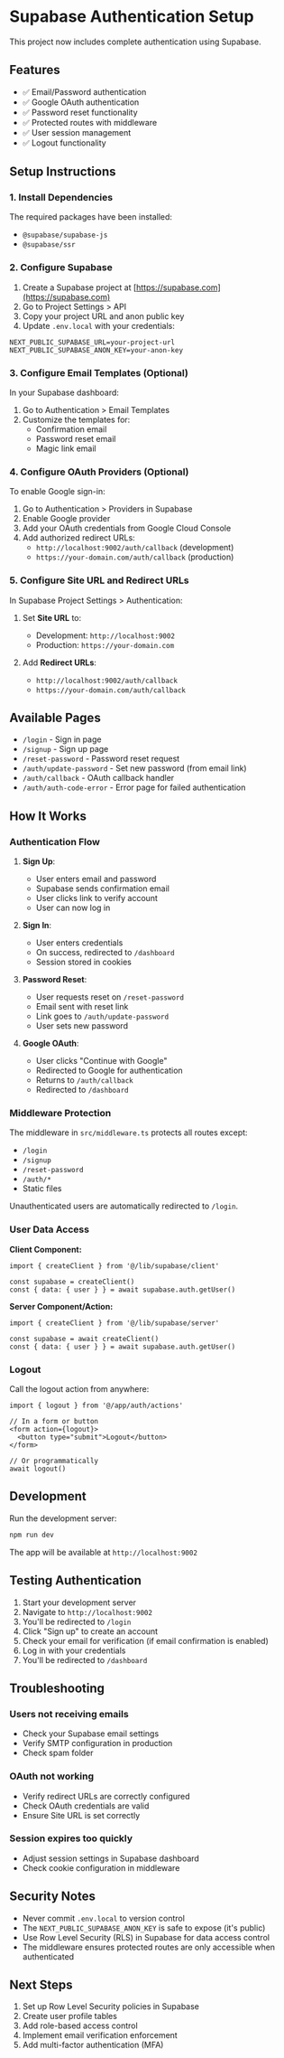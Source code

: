 # Supabase Authentication Setup

This project now includes complete authentication using Supabase.

## Features

- ✅ Email/Password authentication
- ✅ Google OAuth authentication
- ✅ Password reset functionality
- ✅ Protected routes with middleware
- ✅ User session management
- ✅ Logout functionality

## Setup Instructions

### 1. Install Dependencies

The required packages have been installed:
- `@supabase/supabase-js`
- `@supabase/ssr`

### 2. Configure Supabase

1. Create a Supabase project at [https://supabase.com](https://supabase.com)
2. Go to Project Settings > API
3. Copy your project URL and anon public key
4. Update `.env.local` with your credentials:

```env
NEXT_PUBLIC_SUPABASE_URL=your-project-url
NEXT_PUBLIC_SUPABASE_ANON_KEY=your-anon-key
```

### 3. Configure Email Templates (Optional)

In your Supabase dashboard:
1. Go to Authentication > Email Templates
2. Customize the templates for:
   - Confirmation email
   - Password reset email
   - Magic link email

### 4. Configure OAuth Providers (Optional)

To enable Google sign-in:

1. Go to Authentication > Providers in Supabase
2. Enable Google provider
3. Add your OAuth credentials from Google Cloud Console
4. Add authorized redirect URLs:
   - `http://localhost:9002/auth/callback` (development)
   - `https://your-domain.com/auth/callback` (production)

### 5. Configure Site URL and Redirect URLs

In Supabase Project Settings > Authentication:

1. Set **Site URL** to:
   - Development: `http://localhost:9002`
   - Production: `https://your-domain.com`

2. Add **Redirect URLs**:
   - `http://localhost:9002/auth/callback`
   - `https://your-domain.com/auth/callback`

## Available Pages

- `/login` - Sign in page
- `/signup` - Sign up page
- `/reset-password` - Password reset request
- `/auth/update-password` - Set new password (from email link)
- `/auth/callback` - OAuth callback handler
- `/auth/auth-code-error` - Error page for failed authentication

## How It Works

### Authentication Flow

1. **Sign Up**:
   - User enters email and password
   - Supabase sends confirmation email
   - User clicks link to verify account
   - User can now log in

2. **Sign In**:
   - User enters credentials
   - On success, redirected to `/dashboard`
   - Session stored in cookies

3. **Password Reset**:
   - User requests reset on `/reset-password`
   - Email sent with reset link
   - Link goes to `/auth/update-password`
   - User sets new password

4. **Google OAuth**:
   - User clicks "Continue with Google"
   - Redirected to Google for authentication
   - Returns to `/auth/callback`
   - Redirected to `/dashboard`

### Middleware Protection

The middleware in `src/middleware.ts` protects all routes except:
- `/login`
- `/signup`
- `/reset-password`
- `/auth/*`
- Static files

Unauthenticated users are automatically redirected to `/login`.

### User Data Access

**Client Component:**
```tsx
import { createClient } from '@/lib/supabase/client'

const supabase = createClient()
const { data: { user } } = await supabase.auth.getUser()
```

**Server Component/Action:**
```tsx
import { createClient } from '@/lib/supabase/server'

const supabase = await createClient()
const { data: { user } } = await supabase.auth.getUser()
```

### Logout

Call the logout action from anywhere:
```tsx
import { logout } from '@/app/auth/actions'

// In a form or button
<form action={logout}>
  <button type="submit">Logout</button>
</form>

// Or programmatically
await logout()
```

## Development

Run the development server:
```bash
npm run dev
```

The app will be available at `http://localhost:9002`

## Testing Authentication

1. Start your development server
2. Navigate to `http://localhost:9002`
3. You'll be redirected to `/login`
4. Click "Sign up" to create an account
5. Check your email for verification (if email confirmation is enabled)
6. Log in with your credentials
7. You'll be redirected to `/dashboard`

## Troubleshooting

### Users not receiving emails
- Check your Supabase email settings
- Verify SMTP configuration in production
- Check spam folder

### OAuth not working
- Verify redirect URLs are correctly configured
- Check OAuth credentials are valid
- Ensure Site URL is set correctly

### Session expires too quickly
- Adjust session settings in Supabase dashboard
- Check cookie configuration in middleware

## Security Notes

- Never commit `.env.local` to version control
- The `NEXT_PUBLIC_SUPABASE_ANON_KEY` is safe to expose (it's public)
- Use Row Level Security (RLS) in Supabase for data access control
- The middleware ensures protected routes are only accessible when authenticated

## Next Steps

1. Set up Row Level Security policies in Supabase
2. Create user profile tables
3. Add role-based access control
4. Implement email verification enforcement
5. Add multi-factor authentication (MFA)
